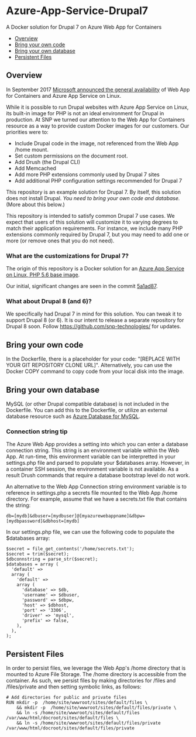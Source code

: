 # Azure-App-Service-Drupal7
A Docker solution for Drupal 7 on Azure Web App for Containers

* [Overview](#overview)
* [Bring your own code](#byo-code)
* [Bring your own database](#byo-database)
* [Persistent Files](#files)

<a id="overview"></a>
## Overview

In September 2017 [Microsoft announced the general availability](https://azure.microsoft.com/en-us/blog/general-availability-of-app-service-on-linux-and-web-app-for-containers/) of Web App for Containers and Azure App Service on Linux.

While it is possible to run Drupal websites with Azure App Service on Linux, its built-in image for PHP is not an ideal environment for Drupal in production. At SNP we turned our attention to the Web App for Containers resource as a way to provide custom Docker images for our customers. Our priorities were to:

* Include Drupal code in the image, not referenced from the Web App /home mount.
* Set custom permissions on the document root.
* Add Drush (the Drupal CLI) 
* Add Memcached
* Add more PHP extensions commonly used by Drupal 7 sites
* Add additional PHP configuration settings recommended for Drupal 7

This repository is an example solution for Drupal 7. By itself, this solution does not install Drupal. *You need to bring your own code and database.* (More about this below.) 

This repository is intended to satisfy common Drupal 7 use cases. We expect that users of this solution will customize it to varying degrees to match their application requirements. For instance, we include many PHP extensions commonly required by Drupal 7, but you may need to add one or more (or remove ones that you do not need).

### What are the customizations for Drupal 7?

The origin of this repository is a Docker solution for an [Azure App Service on Linux, PHP 5.6 base image](https://github.com/Azure-App-Service/php/tree/master/5.6.21-apache).

Our initial, significant changes are seen in the commit [5a1ad87](https://github.com/snp-technologies/Azure-App-Service-Drupal7/commit/5a1ad87ed08831f8d95460deb739d066b4fe46c3).

### What about Drupal 8 (and 6)?

We specifically had Drupal 7 in mind for this solution. You can tweak it to support Drupal 8 (or 6). It is our intent to release a separate repository for Drupal 8 soon. Follow https://github.com/snp-technologies/ for updates.

<a id="byo-code"></a>
## Bring your own code

In the Dockerfile, there is a placeholder for your code: "[REPLACE WITH YOUR GIT REPOSITORY CLONE URL]". Alternatively, you can use the Docker COPY command to copy code from your local disk into the image.

<a id="byo-database"></a>
## Bring your own database

MySQL (or other Drupal compatible database) is not included in the Dockerfile. You can add this to the Dockerfile, or utilize an external database resource such as [Azure Database for MySQL](https://docs.microsoft.com/en-us/azure/mysql/).

### Connection string tip

The Azure Web App provides a setting into which you can enter a database connection string. This string is an environment variable within the Web App. At run-time, this environment variable can be interpretted in your settings.php file and parsed to populate your $databases array. However, in a container SSH session, the environment variable is not available. As a result Drush commands that require a database bootstrap level do not work.

An alternative to the Web App Connection string environment variable is to reference in settings.php a secrets file mounted to the Web App /home directory. For example, assume that we have a secrets.txt file that contains the string:
```
db=[mydb]&dbuser=[mydbuser]@[myazurewebappname]&dbpw=[mydbpassword]&dbhost=[mydb]
```
In our settings.php file, we can use the following code to populate the $databases array:
```
$secret = file_get_contents('/home/secrets.txt');
$secret = trim($secret);
$dbconnstring = parse_str($secret);
$databases = array (
  'default' => 
  array (
    'default' => 
    array (
      'database' => $db,
      'username' => $dbuser,
      'password' => $dbpw,
      'host' => $dbhost,
      'port' => '3306',
      'driver' => 'mysql',
      'prefix' => false,
    ),
  ),
);
```
<a id="files"></a>
## Persistent Files

In order to persist files, we leverage the Web App's /home directory that is mounted to Azure File Storage. The /home directory is accessible from the container. As such, we persist files by making directories for /files and /files/private and then setting symbolic links, as follows:
```
# Add directories for public and private files
RUN mkdir -p  /home/site/wwwroot/sites/default/files \
    && mkdir -p  /home/site/wwwroot/sites/default/files/private \
    && ln -s /home/site/wwwroot/sites/default/files  /var/www/html/docroot/sites/default/files \
    && ln -s /home/site/wwwroot/sites/default/files/private  /var/www/html/docroot/sites/default/files/private
```
